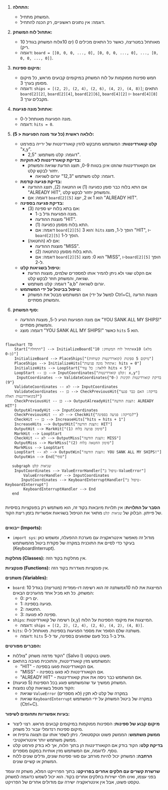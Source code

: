 ## <algorithm>
1. **התחלה:**
   - המשחק מתחיל.
   - דוגמה: אין נתונים ראשוניים, רק הכנה להתחיל.

2. **אתחול לוח המשחק:**
   - לוח המשחק בגודל 10x10 מאותחל במטריצה, כאשר כל התאים מכילים 0 (ים ריק).
   - דוגמה: `board = [[0, 0, 0, ..., 0], [0, 0, 0, ..., 0], ..., [0, 0, 0, ..., 0]]`.

3. **מיקום ספינות:**
   - חמש ספינות ממוקמות על לוח המשחק במיקומים קבועים מראש, כל מיקום מסומן בערך 3.
   - דוגמה: `ships = [(2, 2), (2, 4), (2, 6), (4, 2), (4, 8)]`; התאים `board[2][2]`, `board[2][4]`, `board[2][6]`, `board[4][2]` ו- `board[4][8]` מקבלים ערך 3.

4. **אתחול מונה פגיעות:**
   - מונה הפגיעות מאותחל ל-0.
   - דוגמה: `hits = 0`.

5. **לולאה ראשית (כל עוד מונה הפגיעות < 5):**
    - **קלט קואורדינטות:** המשתמש מתבקש להזין קואורדינטות של ירייה בפורמט "x,y".
      - דוגמה: קלט משתמש: "2,5".
    - **בדיקת קואורדינטות לא חוקיות:**
      - אם הקואורדינטות שהוזנו אינן בטווח 0-9, תוצג הודעת שגיאה והמשחק יחזור לבקש קלט.
        - דוגמה: קלט משתמש "12,3" יגרום לשגיאה.
    - **בדיקת פגיעה קודמת:**
        - אם התא בלוח כבר סומן כפגיעה (1) או החטאה (2), תוצג ההודעה "ALREADY HIT", והמשחק יחזור לבקש קלט.
        - דוגמה: אם `board[2][5]` הוא 1 או 2, יוצג "ALREADY HIT".
    - **בדיקת פגיעה בספינה:**
      - אם בתא בלוח יש ספינה (3):
         - מונה הפגיעות גדל ב-1.
         - מוצגת ההודעה "HIT".
         - התא בלוח מסומן כפגיעה (1).
        - דוגמה: אם `board[2][5]` הוא 3: `hits` הופך ל-1, מוצג "HIT", ו-`board[2][5]` הופך ל-1.
      - אם לא (החטאה):
         - מוצגת ההודעה "MISS".
         - התא בלוח מסומן כהחטאה (2).
        - דוגמה: אם `board[2][5]` הוא 0: מוצג "MISS", ו-`board[2][5]` הופך ל-2.
    - **טיפול בשגיאות קלט:**
        - אם הקלט שגוי ולא ניתן להמיר אותו למספרים שלמים, מוצגת הודעת שגיאה, והמשחק חוזר לבקש קלט.
        - דוגמה: קלט משתמש "a,b" יגרום לשגיאה.
    - **טיפול בביטול על ידי המשתמש:**
        - אם המשתמש מבטל את המשחק (למשל על ידי Ctrl+C), מוצגת הודעה והמשחק מסתיים.

6. **סוף המשחק:**
   - אם מונה הפגיעות הגיע ל-5, מוצגת ההודעה "YOU SANK ALL MY SHIPS!" והמשחק מסתיים.
   - דוגמה: מוצג "YOU SANK ALL MY SHIPS!" כאשר `hits` הוא 5.

## <mermaid>
```mermaid
flowchart TD
    Start["התחלה"] --> InitializeBoard["אתחול לוח המשחק: 10x10 (מלא ב-0)"]
    InitializeBoard --> PlaceShips["מיקום 5 ספינות (קואורדינטות קשיחות)"]
    PlaceShips --> InitializeHits["אתחול מונה פגיעות: hits = 0"]
    InitializeHits --> LoopStart{"לולאה: כל עוד hits < 5"}
    LoopStart -- כן --> InputCoordinates["קלט קואורדינטות: x,y"]
     InputCoordinates --> ValidateCoordinates{"בדיקת קואורדינטות תקינות (0-9)"}
    ValidateCoordinates -- לא --> InputCoordinates
    ValidateCoordinates -- כן --> CheckPreviousHit{"בדיקה: האם כבר פגעו בקואורדינטות האלה?"}
    CheckPreviousHit -- כן --> OutputAlreadyHit["הצגת הודעה: ALREADY HIT"]
    OutputAlreadyHit --> InputCoordinates
    CheckPreviousHit -- לא --> CheckHit{"בדיקה: פגיעה בספינה?"}
    CheckHit -- כן --> IncreaseHits["hits = hits + 1"]
    IncreaseHits --> OutputHit["הצגת הודעה: HIT"]
    OutputHit --> MarkHit["סימון פגיעה בלוח (1)"]
    MarkHit --> LoopStart
    CheckHit -- לא --> OutputMiss["הצגת הודעה: MISS"]
    OutputMiss --> MarkMiss["סימון החטאה בלוח (2)"]
    MarkMiss --> LoopStart
    LoopStart -- לא --> OutputWin["הצגת הודעה: YOU SANK ALL MY SHIPS!"]
    OutputWin --> End["סוף"]
    
   subgraph שגיאות קלט
    InputCoordinates --> ValueErrorHandler["טיפול ב-ValueError"]
        ValueErrorHandler --> InputCoordinates
       InputCoordinates --> KeyboardInterruptHandler["טיפול ב-KeyboardInterrupt"]
        KeyboardInterruptHandler --> End
   end
    
```

**הסבר על התלויות:**
אין תלויות מיובאות בקוד זה, הוא משתמש רק בפונקציות בסיסיות של פייתון.
הבלוק של `שגיאות קלט` מתאר את הטיפול בשגיאות אפשריות בזמן ריצת הקוד.

## <explanation>
**ייבואים (Imports):**

-   `import sys`: מודול זה מאפשר אינטראקציה עם מערכת ההפעלה, ומשמש כאן בעיקר כדי לסיים את התוכנית במקרה של פקודת ביטול מהמשתמש (KeyboardInterrupt).

**מחלקות (Classes):**
אין מחלקות בקוד הזה.

**פונקציות (Functions):**
אין פונקציות מוגדרות בקוד הזה.

**משתנים (Variables):**

-   `board`: משתנה זה הוא רשימה דו-ממדית (מטריצה) בגודל 10x10 המייצגת את לוח המשחק. כל תא מכיל אחד מהערכים הבאים:
    -   0: ים ריק.
    -   1: פגיעה בספינה.
    -   2: החטאה.
    -   3: ספינה לא פגועה.
-   `ships`: רשימה של קואורדינטות (x,y) המייצגות את מיקומי הספינות על הלוח.
    -   דוגמה: `ships = [(2, 2), (2, 4), (2, 6), (4, 2), (4, 8)]`.
-   `hits`: משתנה שלם הסופר את מספר הפגיעות בספינות. מאותחל ל-0.
    -   דוגמה: `hits` גדל ב-1 בכל פעם שפוגעים בספינה, עד ל-5.

**הסברים מפורטים:**
- הקוד מדמה משחק "צוללות" (Salvo I) פשוט בטקסט.
- המשתמש מזין קואורדינטות, והתוכנית מגיבה בהתאם:
  - "HIT" - אם הקואורדינטות פגעו בספינה.
  - "MISS" - אם הקואורדינטות לא פגעו בספינה.
  - "ALREADY HIT" - אם המשתמש כבר ניסה את אותן קואורדינטות.
- המשחק ממשיך עד שהמשתמש פוגע בכל הספינות (5 פגיעות).
- הקוד מטפל בשגיאות קלט נפוצות:
  - שגיאת `ValueError` במקרה של קלט לא תקין (לא מספרים)
  - שגיאת `KeyboardInterrupt` במקרה של ביטול המשחק על ידי המשתמש (Ctrl+C).

**בעיות אפשריות ותחומים לשיפור:**
-   **מיקום קבוע של ספינות:** הספינות ממוקמות במיקומים קבועים מראש. רצוי ליצור מיקום ספינות רנדומלי עבור כל משחק.
-   **ממשק משתמש:** הממשק פשוט וטקסטואלי. ניתן לשפר אותו עם תצוגה גרפית או ממשק משתמש יותר אינטראקטיבי.
-   **בדיקת קלט:** הקוד בודק אם הקואורדינטות הן בתוך הלוח, אך לא בודק פורמט קלט נוסף. לדוגמה, אם המשתמש מזין אותיות במקום מספרים.
-   **הרחבה:** המשחק יכול להיות מורחב עם סוגי ספינות שונים, גדלים שונים ללוח המשחק או קשיים שונים.

**שרשרת קשרים עם חלקים אחרים בפרויקט:**
בתוך הפרוייקט המלא, משחק זה עומד בפני עצמו, ואינו תלוי ישירות בחלקים אחרים בקוד. הוא יכול לשמש כדוגמה למשחק טקסט פשוט, אבל אין אינטראקציה ישירה עם מודולים אחרים של הפרויקט.